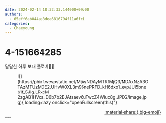 ```yaml
---
date: 2024-02-14 18:32:33.144000+09:00
authors:
  - 65eff6ab044ae8dea6816794f11a6fc1
categories:
  - Chaeyoung
---
```


# 4-151664285

<div class="post-container" markdown="1">
<div class="content-container md-sidebar__scrollwrap" markdown="1">

달달한 하루 보내 플로버🍫💝
<figure markdown="1">
![](https://phinf.wevpstatic.net/MjAyNDAyMTRfMjQ3/MDAxNzA3OTAzMTUzMDE2.UHvW0XL3m96nePRFD_kH6dxo1_evpJUi5bneb1f_5JIg.LRxcM-2zgAB1HVos_D6b7b2EJAtsaev6uTwcZ4Wiuc8g.JPEG/image.jpg){ loading=lazy onclick="openFullscreen(this)"}
</figure>


</div>
</div>

<div style="text-align: right;" markdown="1">
<a href="https://weverse.io/fromis9/artist/4-151664285" style="text-align: right;">:material-share:{.big-emoji}</a>
</div>
---
